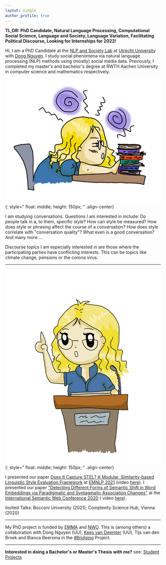 ```yaml
---
layout: single
author_profile: true
---
```


**TL;DR: PhD Candidate, Natural Language Processing, Computational Social Science, Language and Society, Language Variation, Facilitating Political Discourse, Looking for Internships for 2022!**

Hi, I am a PhD Candidate at the [NLP and Society Lab](https://nlpsoc.github.io/) at [Utrecht University](https://www.uu.nl/en) with [Dong Nguyen](https://dongnguyen.nl/). I study social phenomena via natural language processing (NLP) methods using (mostly) social media data. Previously, I completed my master's and bachelor's degree at RWTH Aachen University in computer science and mathematics  respectively.

![drawn Anna research](./assets/images/me_blue_research_flipped.PNG){: style=" float: middle; height: 150px; " .align-center}

I am studying conversations. Questions I am interested in include: Do people talk in a, to them, specific *style*? How can style be measured? How does style or phrasing affect the course of a conversation? How does style correlate with "conversation quality"? What even is a good conversation? And many more ...

Discourse topics I am especially interested in are those where the participating parties have conflicting interests. This can be topics like climate change, pensions or the corona virus.

---

![drawn Anna presents](./assets/images/me_talk_blue.PNG){: style=" float: middle; height: 150px; " .align-center}

I presented our paper [Does It Capture STEL? A Modular, Similarity-based Linguistic Style Evaluation Framework](https://aclanthology.org/2021.emnlp-main.569/) at [EMNLP 2021](https://2021.emnlp.org/) (video [here](https://www.youtube.com/watch?v=WPbxyOrDK6w)). I presented our paper  ["Detecting Different Forms of Semantic Shift in Word Embeddings via Paradigmatic and Syntagmatic Association Changes"](https://annawegmann.github.io/pdf/Detecting-Different-Forms-of-Semantic-Shift.pdf) at the [International Semantic Web Conference 2020](https://iswc2020.semanticweb.org/) ( video [here](https://www.youtube.com/watch?v=V8M8-8-TteA)).  

Invited Talks: Bocconi University (2021); Complexity Science Hub, Vienna (2020)

---

My PhD project is funded by [EMMA](https://www.emma.nl/) and [NWO](https://www.nwo.nl/en). This is (among others) a collaboration with Dong Nguyen (UU), [Kees van Deemter](https://www.uu.nl/staff/CJvanDeemter?t=0) (UU),  Tijs van den Broek and Bianca Beersma in the [#Bridging](https://nwo-bridging.github.io/) Project. 

---

**Interested in doing a Bachelor's or Master's Thesis with me?** see: [Student Projects](https://annawegmann.github.io/student-projects/)





